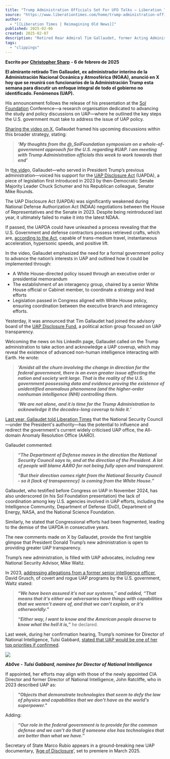 ```yaml
---
title: "Trump Administration Officials Set For UFO Talks — Liberation Times | Reimagining Old News"
source: "https://www.liberationtimes.com/home/trump-administration-officials-set-for-ufo-talks"
author:
  - "[[Liberation Times | Reimagining Old News]]"
published: 2025-02-06
created: 2025-02-07
description: "Retired Rear Admiral Tim Gallaudet, former Acting Administrator of the National Oceanic and Atmospheric Administration (NOAA), announced on X today that he is meeting with officials from the Trump Administration this week to discuss a comprehensive, whole-of-government approach to Unidentified Anomalous Phenomena (UAP)."
tags:
  - "clippings"
---
```

**Escrito por** [**Christopher Sharp**](https://twitter.com/ChrisUKSharp) **\- 6 de febrero de 2025**

**El almirante retirado Tim Gallaudet, ex administrador interino de la Administración Nacional Oceánica y Atmosférica (NOAA), anunció en X hoy que se reunirá con funcionarios de la Administración Trump esta semana para discutir un enfoque integral de todo el gobierno no identificado. Fenómenos (UAP).**

His announcement follows the release of his presentation at the [Sol Foundation](https://thesolfoundation.org/) Conference—a research organisation dedicated to advancing the study and policy discussions on UAP—where he outlined the key steps the U.S. government must take to address the issue of UAP policy. 

[Sharing the video on X](https://x.com/GallaudetTim/status/1887519706707321333), Gallaudet framed his upcoming discussions within this broader strategy, stating:

> ***‘My thoughts from the @\_SolFoundation symposium on a whole-of-government approach for the U.S. regarding #UAP. I am meeting with Trump Administration officials this week to work towards that end’***

In t[he vide](https://www.youtube.com/watch?v=MckLRrmzg-g&feature=youtu.be)o, Gallaudet—who served in President Trump’s previous administration—voiced his support for the [UAP Disclosure Act](https://www.democrats.senate.gov/imo/media/doc/uap_amendment.pdf) (UAPDA), a piece of legislation first introduced in 2023 by then-Democratic Senate Majority Leader Chuck Schumer and his Republican colleague, Senator Mike Rounds.

The UAP Disclosure Act (UAPDA) was significantly weakened during National Defense Authorization Act (NDAA) negotiations between the House of Representatives and the Senate in 2023. Despite being reintroduced last year, it ultimately failed to make it into the latest NDAA.

If passed, the UAPDA could have unleashed a process revealing that the U.S. Government and defense contractors possess retrieved crafts, which are, [according to the Act](https://www.congress.gov/118/crec/2024/07/11/170/115/CREC-2024-07-11-pt1-PgS4943.pdf), capable of trans-medium travel, instantaneous acceleration, hypersonic speeds, and positive lift.

In the video, Gallaudet emphasized the need for a formal government policy to advance the nation’s interests in UAP and outlined how it could be implemented through:

- A White House-directed policy issued through an executive order or presidential memorandum
- The establishment of an interagency group, chaired by a senior White House official or Cabinet member, to coordinate a strategy and lead efforts
- Legislation passed in Congress aligned with White House policy, ensuring coordination between the executive branch and interagency efforts.

Yesterday, it was announced that Tim Gallaudet had joined the advisory board of the [UAP Disclosure Fund](https://uapdisclosurefund.org/), a political action group focused on UAP transparency. 

Welcoming the news on his LinkedIn page, Gallaudet called on the Trump administration to take action and acknowledge a UAP coverup, which may reveal the existence of advanced non-human intelligence interacting with Earth. He wrote: 

> ***‘Amidst all the churn involving the change in direction for the federal government, there is an even greater issue affecting the nation and society writ large. That is the reality of the U.S. government possessing data and evidence proving the existence of unidentified anomalous phenomena (and the higher-order nonhuman intelligence (NHI) controlling them.***
> 
> ***‘We are not alone, and it is time for the Trump Administration to acknowledge it the decades-long coverup to hide it.’***

[Last year, Gallaudet told Liberation Times](https://www.liberationtimes.com/home/retired-rear-admiral-and-former-agency-chief-calls-for-expanded-ufo-investigation-and-greater-white-house-involvementnbsp?rq=admiral) that the National Security Council —under the President's authority—has the potential to influence and redirect the government's current widely criticised UAP office, the All-domain Anomaly Resolution Office (AARO).

Gallaudet commented:

> ***“The Department of Defense moves in the direction the National Security Council says to, and at the direction of the President. A lot of people will blame AARO for not being fully open and transparent.***
> 
> ***“But their direction comes right from the National Security Council - so it \[lack of transparency\]  is coming from the White House.”***

Gallaudet, who testified before Congress on UAP in November 2024, has also underscored (in his Sol Foundation presentation) the lack of coordination among key U.S. agencies involved in UAP efforts, including the Intelligence Community, Department of Defense (DoD), Department of Energy, NASA, and the National Science Foundation. 

Similarly, he stated that Congressional efforts had been fragmented, leading to the demise of the UAPDA in consecutive years.

The new comments made on X by Gallaudet, provide the first tangible glimpse that President Donald Trump’s new administration is open to providing greater UAP transparency. 

Trump’s new administration, is filled with UAP advocates, including new National Security Advisor, Mike Waltz.

In 2023, [addressing allegations from a former senior intelligence officer](https://flvoicenews.com/mike-waltz-talks-trump-indictment-ufo-whistleblower/), David Grusch, of covert and rogue UAP programs by the U.S. government, Waltz stated:

> ***“We have been assured it’s not our systems,” and added, “That means that it’s either our adversaries have things with capabilities that we weren’t aware of, and that we can’t explain, or it’s otherworldly.”***
> 
> ***“Either way, I want to know and the American people deserve to know what the hell it is,”*** he declared.

Last week, during her confirmation hearing, Trump’s nominee for Director of National Intelligence, Tulsi Gabbard, [stated that UAP would be one of her top priorities if confirmed](https://x.com/HighPeaks77/status/1885012387805225227). 

![](https://images.squarespace-cdn.com/content/v1/610434e4588db6073a08618b/41a6ff59-266a-4a33-b3cf-0823f261f509/Gabbard.png)

***Ab0ve - Tulsi Gabbard, nominee for Director of National Intelligence***

If appointed, her efforts may align with those of the newly appointed CIA Director and former Director of National Intelligence, John Ratcliffe, who in 2023 described UAP as:

> ***"Objects that demonstrate technologies that seem to defy the law of physics and capabilities that we don't have as the world's superpower."***

Adding:

> ***“Our role in the federal government is to provide for the common defense and we can’t do that if someone else has technologies that are better than what we have.”***

Secretary of State Marco Rubio appears in a ground-breaking new UAP documentary, ‘[Age of Disclosure](https://www.youtube.com/watch?v=DkU7ZqbADRs)’, set to premiere in March 2025.